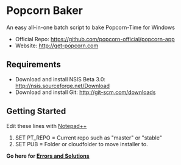 Popcorn Baker
=============
An easy all-in-one batch script to bake Popcorn-Time for Windows
* Official Repo: https://github.com/popcorn-official/popcorn-app
* Website: http://get-popcorn.com

## Requirements
- Download and install NSIS Beta 3.0: http://nsis.sourceforge.net/Download
- Download and install Git: http://git-scm.com/downloads

## Getting Started
Edit these lines with [Notepad++](http://notepad-plus-plus.org/)

1. SET PT_REPO = Current repo such as "master" or "stable"
2. SET PUB = Folder or cloudfolder to move installer to.

**Go here for [Errors and Solutions](https://github.com/r0gger/Popcorn-Baker/wiki)**

